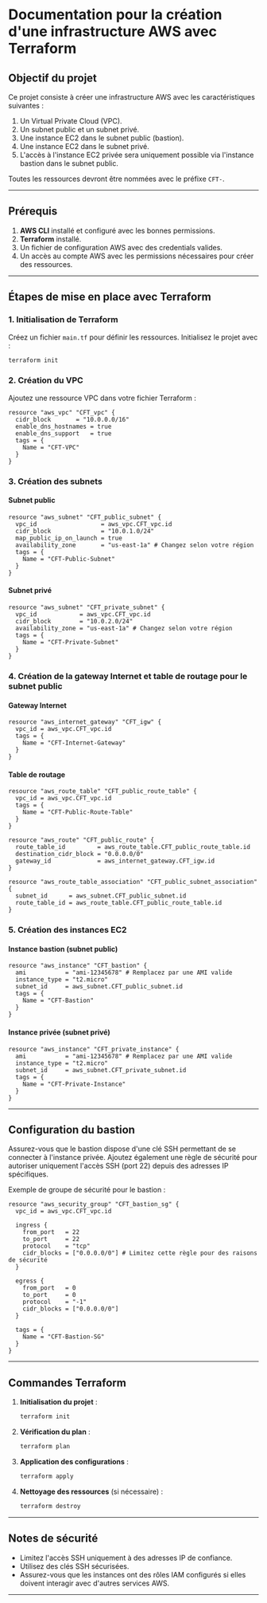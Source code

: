# Documentation pour la création d'une infrastructure AWS avec Terraform

## Objectif du projet

Ce projet consiste à créer une infrastructure AWS avec les caractéristiques suivantes :

1. Un Virtual Private Cloud (VPC).
2. Un subnet public et un subnet privé.
3. Une instance EC2 dans le subnet public (bastion).
4. Une instance EC2 dans le subnet privé.
5. L'accès à l'instance EC2 privée sera uniquement possible via l'instance bastion dans le subnet public.

Toutes les ressources devront être nommées avec le préfixe `CFT-`.

---

## Prérequis

1. **AWS CLI** installé et configuré avec les bonnes permissions.
2. **Terraform** installé.
3. Un fichier de configuration AWS avec des credentials valides.
4. Un accès au compte AWS avec les permissions nécessaires pour créer des ressources.

---

## Étapes de mise en place avec Terraform

### 1. Initialisation de Terraform
Créez un fichier `main.tf` pour définir les ressources. Initialisez le projet avec :
```bash
terraform init
```

### 2. Création du VPC
Ajoutez une ressource VPC dans votre fichier Terraform :
```hcl
resource "aws_vpc" "CFT_vpc" {
  cidr_block       = "10.0.0.0/16"
  enable_dns_hostnames = true
  enable_dns_support   = true
  tags = {
    Name = "CFT-VPC"
  }
}
```

### 3. Création des subnets
#### Subnet public
```hcl
resource "aws_subnet" "CFT_public_subnet" {
  vpc_id                  = aws_vpc.CFT_vpc.id
  cidr_block              = "10.0.1.0/24"
  map_public_ip_on_launch = true
  availability_zone       = "us-east-1a" # Changez selon votre région
  tags = {
    Name = "CFT-Public-Subnet"
  }
}
```
#### Subnet privé
```hcl
resource "aws_subnet" "CFT_private_subnet" {
  vpc_id            = aws_vpc.CFT_vpc.id
  cidr_block        = "10.0.2.0/24"
  availability_zone = "us-east-1a" # Changez selon votre région
  tags = {
    Name = "CFT-Private-Subnet"
  }
}
```

### 4. Création de la gateway Internet et table de routage pour le subnet public
#### Gateway Internet
```hcl
resource "aws_internet_gateway" "CFT_igw" {
  vpc_id = aws_vpc.CFT_vpc.id
  tags = {
    Name = "CFT-Internet-Gateway"
  }
}
```
#### Table de routage
```hcl
resource "aws_route_table" "CFT_public_route_table" {
  vpc_id = aws_vpc.CFT_vpc.id
  tags = {
    Name = "CFT-Public-Route-Table"
  }
}

resource "aws_route" "CFT_public_route" {
  route_table_id         = aws_route_table.CFT_public_route_table.id
  destination_cidr_block = "0.0.0.0/0"
  gateway_id             = aws_internet_gateway.CFT_igw.id
}

resource "aws_route_table_association" "CFT_public_subnet_association" {
  subnet_id      = aws_subnet.CFT_public_subnet.id
  route_table_id = aws_route_table.CFT_public_route_table.id
}
```

### 5. Création des instances EC2
#### Instance bastion (subnet public)
```hcl
resource "aws_instance" "CFT_bastion" {
  ami           = "ami-12345678" # Remplacez par une AMI valide
  instance_type = "t2.micro"
  subnet_id     = aws_subnet.CFT_public_subnet.id
  tags = {
    Name = "CFT-Bastion"
  }
}
```

#### Instance privée (subnet privé)
```hcl
resource "aws_instance" "CFT_private_instance" {
  ami           = "ami-12345678" # Remplacez par une AMI valide
  instance_type = "t2.micro"
  subnet_id     = aws_subnet.CFT_private_subnet.id
  tags = {
    Name = "CFT-Private-Instance"
  }
}
```

---

## Configuration du bastion
Assurez-vous que le bastion dispose d'une clé SSH permettant de se connecter à l'instance privée. Ajoutez également une règle de sécurité pour autoriser uniquement l'accès SSH (port 22) depuis des adresses IP spécifiques.

Exemple de groupe de sécurité pour le bastion :
```hcl
resource "aws_security_group" "CFT_bastion_sg" {
  vpc_id = aws_vpc.CFT_vpc.id

  ingress {
    from_port   = 22
    to_port     = 22
    protocol    = "tcp"
    cidr_blocks = ["0.0.0.0/0"] # Limitez cette règle pour des raisons de sécurité
  }

  egress {
    from_port   = 0
    to_port     = 0
    protocol    = "-1"
    cidr_blocks = ["0.0.0.0/0"]
  }

  tags = {
    Name = "CFT-Bastion-SG"
  }
}
```

---

## Commandes Terraform
1. **Initialisation du projet** :
   ```bash
   terraform init
   ```

2. **Vérification du plan** :
   ```bash
   terraform plan
   ```

3. **Application des configurations** :
   ```bash
   terraform apply
   ```

4. **Nettoyage des ressources** (si nécessaire) :
   ```bash
   terraform destroy
   ```

---

## Notes de sécurité
- Limitez l'accès SSH uniquement à des adresses IP de confiance.
- Utilisez des clés SSH sécurisées.
- Assurez-vous que les instances ont des rôles IAM configurés si elles doivent interagir avec d'autres services AWS.

---

